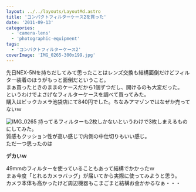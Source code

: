 ```yaml
---
layout: ../../layouts/LayoutMd.astro
title: 'コンパクトフィルターケース2を買った'
date: '2011-09-13'
categories:
  - 'camera-lens'
  - 'photographic-equipment'
tags:
  - 'コンパクトフィルターケース2'
coverImage: 'IMG_0265-300x199.jpg'
---
```


先日NEX-5Nを持ちだしてみて思ったことはレンズ交換も結構面倒だけどフィルター装着のほうがもっと面倒だということ。  
まぁ買ったときのままのケースだから1個ずつだし、開けるのも大変だった。  
というわけでよさげなフィルターケースを調べて買ってみた。  
購入はビックカメラ池袋店にて840円でした。ちなみアマゾンではなぜか売ってないｗ

![](/archive/images/IMG_0265-300x199.jpg 'IMG_0265')
持ってるフィルターも2枚しかないというわけで3枚しまえるものにしてみた。  
質感もクッション性が高い感じで内側の中仕切りもいい感じ。  
ただ一つ思ったのは

**デカいｗ**

49mmのフィルターを使っていることもあって結構でかかったｗ  
まぁ今度「とれるカメラバッグ」が届いてから実際に使ってみようと思う。  
カメラ本体も高かったけど周辺機器もこまごまと結構お金かかるなぁ・・・
